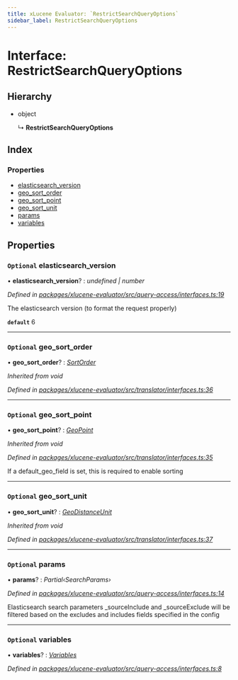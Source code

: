 ```yaml
---
title: xLucene Evaluator: `RestrictSearchQueryOptions`
sidebar_label: RestrictSearchQueryOptions
---
```


# Interface: RestrictSearchQueryOptions

## Hierarchy

* object

  ↳ **RestrictSearchQueryOptions**

## Index

### Properties

* [elasticsearch_version](restrictsearchqueryoptions.md#optional-elasticsearch_version)
* [geo_sort_order](restrictsearchqueryoptions.md#optional-geo_sort_order)
* [geo_sort_point](restrictsearchqueryoptions.md#optional-geo_sort_point)
* [geo_sort_unit](restrictsearchqueryoptions.md#optional-geo_sort_unit)
* [params](restrictsearchqueryoptions.md#optional-params)
* [variables](restrictsearchqueryoptions.md#optional-variables)

## Properties

### `Optional` elasticsearch_version

• **elasticsearch_version**? : *undefined | number*

*Defined in [packages/xlucene-evaluator/src/query-access/interfaces.ts:19](https://github.com/terascope/teraslice/blob/78714a985/packages/xlucene-evaluator/src/query-access/interfaces.ts#L19)*

The elasticsearch version (to format the request properly)

**`default`** 6

___

### `Optional` geo_sort_order

• **geo_sort_order**? : *[SortOrder](../overview.md#sortorder)*

*Inherited from void*

*Defined in [packages/xlucene-evaluator/src/translator/interfaces.ts:36](https://github.com/terascope/teraslice/blob/78714a985/packages/xlucene-evaluator/src/translator/interfaces.ts#L36)*

___

### `Optional` geo_sort_point

• **geo_sort_point**? : *[GeoPoint](geopoint.md)*

*Inherited from void*

*Defined in [packages/xlucene-evaluator/src/translator/interfaces.ts:35](https://github.com/terascope/teraslice/blob/78714a985/packages/xlucene-evaluator/src/translator/interfaces.ts#L35)*

If a default_geo_field is set, this is required to enable sorting

___

### `Optional` geo_sort_unit

• **geo_sort_unit**? : *[GeoDistanceUnit](../overview.md#geodistanceunit)*

*Inherited from void*

*Defined in [packages/xlucene-evaluator/src/translator/interfaces.ts:37](https://github.com/terascope/teraslice/blob/78714a985/packages/xlucene-evaluator/src/translator/interfaces.ts#L37)*

___

### `Optional` params

• **params**? : *Partial‹SearchParams›*

*Defined in [packages/xlucene-evaluator/src/query-access/interfaces.ts:14](https://github.com/terascope/teraslice/blob/78714a985/packages/xlucene-evaluator/src/query-access/interfaces.ts#L14)*

Elasticsearch search parameters
_sourceInclude and _sourceExclude will be filtered based
on the excludes and includes fields specified in the config

___

### `Optional` variables

• **variables**? : *[Variables](variables.md)*

*Defined in [packages/xlucene-evaluator/src/query-access/interfaces.ts:8](https://github.com/terascope/teraslice/blob/78714a985/packages/xlucene-evaluator/src/query-access/interfaces.ts#L8)*
